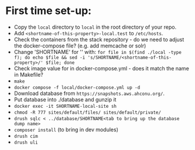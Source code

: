 # First time set-up:
* Copy the `local` directory to `local` in the root directory of your repo.
* Add `<shortname-of-this-property>-local.test` to `/etc/hosts`.
* Check the containers from the stack repository - do we need to adjust the docker-compose file? (e.g. add memcache or solr)
* Change 'SHORTNAME' for '<shortname-of-this-property>' with:
`for file in $(find ./local -type f); do echo $file && sed -i 's/SHORTNAME/<shortname-of-this-property>/' $file; done`
* Check image value for in docker-compose.yml - does it match the name in Makefile?
* `make`
* `docker compose -f local/docker-compose.yml up -d`
* Download database from `https://snapshots.aws.ahconu.org/`.
* Put database into ./database and gunzip it
* `docker exec -it SHORTNAME-local-site sh`
* `chmod -R 777 sites/default/files/ sites/default/private/`
* `drush sqlc < ../database/SHORTNAME<tab to bring up the database dump name>`
* `composer install` (to bring in dev modules)
* `drush cim`
* `drush uli`
